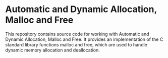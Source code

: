 # Automatic and Dynamic Allocation, Malloc and Free

This repository contains source code for working with Automatic and Dynamic Allocation, Malloc and Free. It provides an implementation of the C standard library functions malloc and free, which are used to handle dynamic memory allocation and deallocation.
